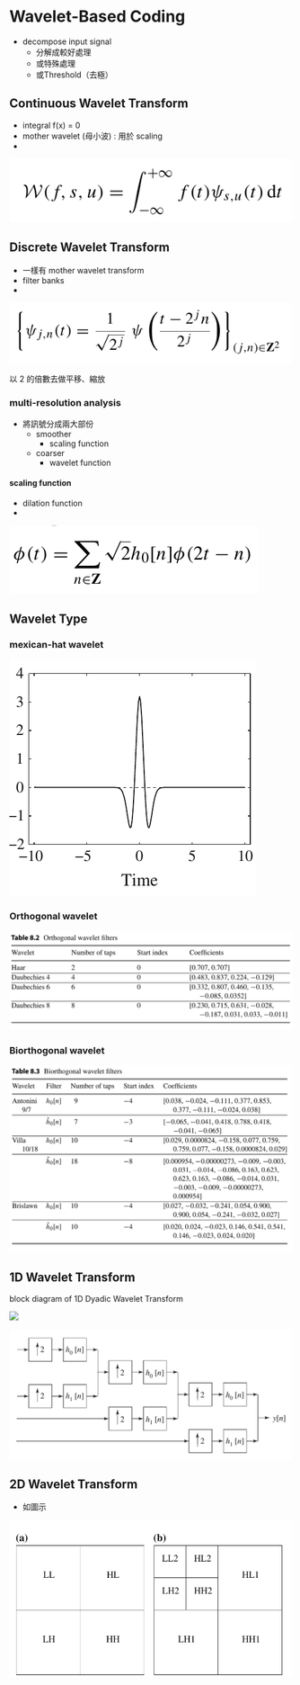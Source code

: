 # Wavelet-Based Coding

* decompose input signal
  * 分解成較好處理
  * 或特殊處理
  * 或Threshold（去極）

## Continuous Wavelet Transform

* integral  f\(x\)  = 0
* mother wavelet \(母小波\) : 用於 scaling
* 
![](../.gitbook/assets/image%20%2813%29.png)

## Discrete Wavelet Transform

* 一樣有 mother wavelet transform
* filter banks
* 
![](../.gitbook/assets/image%20%285%29.png)

以 2 的倍數去做平移、縮放

### multi-resolution analysis

* 將訊號分成兩大部份
  * smoother
    * scaling function
  * coarser
    * wavelet function

#### scaling function

* dilation function
* 
![](../.gitbook/assets/image%20%281%29.png)

## Wavelet Type

### mexican-hat wavelet

![](../.gitbook/assets/image%20%286%29.png)

### Orthogonal wavelet

![](../.gitbook/assets/image%20%289%29.png)

### Biorthogonal wavelet

![](../.gitbook/assets/image%20%2838%29.png)



## 1D Wavelet Transform

block diagram​ of 1D Dyadic Wavelet Transform

![](https://blobscdn.gitbook.com/v0/b/gitbook-28427.appspot.com/o/assets%2F-LAlAgwHSv5LZoYRtnBx%2F-LBtJtczoYtCQSuTsZIq%2F-LBtMMoE_OZAdsaRCsQn%2Fimage.png?alt=media&token=eec19862-0718-4833-8d04-2e7ae791b0d9)

![](../.gitbook/assets/image%20%2829%29.png)



## 2D Wavelet Transform

* 如圖示

![](../.gitbook/assets/image%20%2825%29.png)

